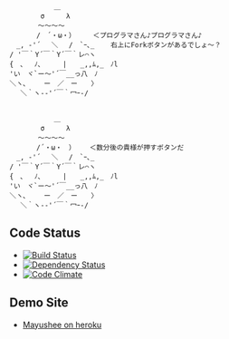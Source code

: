     　　　　　　 ＿
    　　　 　σ　　  λ
    　 　　 ～～～～　
    　　　　/　´・ω・） 　　＜プログラマさん♪プログラマさん♪
    　_, ‐'´　 ＼　 /　`ｰ､_    右上にForkボタンがあるでしょ～？
    / '￣｀Y´￣｀Y´￣｀レ⌒ヽ
    {　､　 ﾉ､　 　 |　　_,,ﾑ,_　ﾉl
    'い　ヾ`ー～'´￣__っ八　ﾉ
    ＼ヽ､　　 ー　／　ー　　〉
    　 ＼｀ヽ-‐'´￣｀冖ｰ-/
    
    
    　　　　　　 ＿
    　　　 　σ　　  λ
    　 　　 ～～～～　
    　　　　/´・ω・　）　　 ＜数分後の貴様が押すボタンだ
    　_, ‐'´　 ＼　 /　`ｰ､_
    / '￣｀Y´￣｀Y´￣｀レ⌒ヽ
    {　､　 ﾉ､　 　 |　　_,,ﾑ,_　ﾉl
    'い　ヾ`ー～'´￣__っ八　ﾉ
    ＼ヽ､　　 ー　／　ー　　〉
    　 ＼｀ヽ-‐'´￣｀冖ｰ-/

## Code Status

* [![Build Status](https://travis-ci.org/ryog/mayushee.png?branch=develop)](https://travis-ci.org/ryog/mayushee)
* [![Dependency Status](https://gemnasium.com/ryog/mayushee.png)](https://gemnasium.com/ryog/mayushee)
* [![Code Climate](https://codeclimate.com/github/ryog/mayushee.png)](https://codeclimate.com/github/ryog/mayushee)

## Demo Site

* [Mayushee on heroku](https://mayushee.herokuapp.com/)
